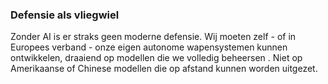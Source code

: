 
### **Defensie als vliegwiel**

Zonder AI is er straks geen moderne defensie. Wij moeten zelf - of in Europees verband - onze eigen autonome wapensystemen kunnen ontwikkelen, draaiend op modellen die we volledig beheersen . Niet op Amerikaanse of Chinese modellen die op afstand kunnen worden uitgezet.
